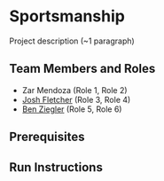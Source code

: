 # Sportsmanship

Project description (~1 paragraph)

## Team Members and Roles

* Zar Mendoza (Role 1, Role 2)
* [Josh Fletcher](https://github.com/Fletcher313/CIS350-HW2-FLETCHER) (Role 3, Role 4)
* [Ben Ziegler](https://github.com/benziegler/CIS350-HW2-Ziegler) (Role 5, Role 6)

## Prerequisites

## Run Instructions
